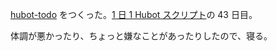 [hubot-todo][gh:bouzuya/hubot-todo] をつくった。[1 日 1 Hubot スクリプト][hubot-script-per-day]の 43 日目。

体調が悪かったり、ちょっと嫌なことがあったりしたので、寝る。

[gh:bouzuya/hubot-todo]: https://github.com/bouzuya/hubot-todo
[hubot-script-per-day]: http://blog.bouzuya.net/posts?tags=hubot-script-per-day
